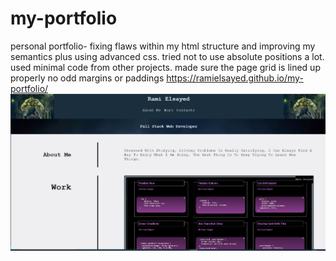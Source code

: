 # my-portfolio
personal portfolio- fixing flaws within my html structure and improving my semantics plus using advanced css.
tried not to use absolute positions a lot.
used minimal code from other projects.
made sure the page grid is lined up properly no odd margins or paddings
https://ramielsayed.github.io/my-portfolio/
![CSS-Homework](./images/Screenshot%20css%20homework.jpg "My personal projects portfolio")
